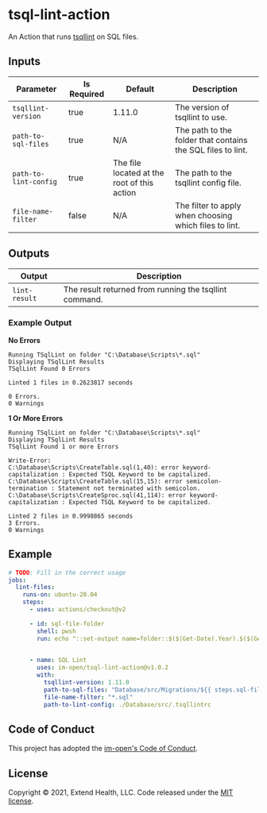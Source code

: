 # tsql-lint-action

An Action that runs [tsqllint](https://github.com/tsqllint/tsqllint) on SQL files.


## Inputs
| Parameter | Is Required | Default | Description           |
| --------- | ----------- | ------- | --------------------- |
| `tsqllint-version`    | true     | 1.11.0 | The version of tsqllint to use. |
| `path-to-sql-files`   | true     | N/A    | The path to the folder that contains the SQL files to lint. |
| `path-to-lint-config` | true     | The file located at the root of this action | The path to the tsqllint config file. |
| `file-name-filter`    | false    | N/A    | The filter to apply when choosing which files to lint. |

## Outputs
| Output        | Description                                           |
| ------------- | ----------------------------------------------------- |
| `lint-result` | The result returned from running the tsqllint command. |

### Example Output

**No Errors**

```
Running TSqlLint on folder "C:\Database\Scripts\*.sql"
Displaying TSqlLint Results
TSqlLint Found 0 Errors

Linted 1 files in 0.2623817 seconds

0 Errors.
0 Warnings
```

**1 Or More Errors**
```
Running TSqlLint on folder "C:\Database\Scripts\*.sql"
Displaying TSqlLint Results
TSqlLint Found 1 or more Errors

Write-Error: 
C:\Database\Scripts\CreateTable.sql(1,40): error keyword-capitalization : Expected TSQL Keyword to be capitalized.
C:\Database\Scripts\CreateTable.sql(15,15): error semicolon-termination : Statement not terminated with semicolon.
C:\Database\Scripts\CreateSproc.sql(41,114): error keyword-capitalization : Expected TSQL Keyword to be capitalized.

Linted 2 files in 0.9998865 seconds
3 Errors.
0 Warnings
```

## Example

```yml
# TODO: Fill in the correct usage
jobs:
  lint-files:
    runs-on: ubuntu-20.04
    steps:
      - uses: actions/checkout@v2

      - id: sql-file-folder
        shell: pwsh
        run: echo "::set-output name=folder::$($(Get-Date).Year).$($(Get-Date).Month.ToString("00"))"

      
      - name: SQL Lint
        uses: im-open/tsql-lint-action@v1.0.2
        with:
          tsqllint-version: 1.11.0
          path-to-sql-files: "Database/src/Migrations/${{ steps.sql-file-folder.outputs.folder }}"
          file-name-filter: "*.sql"
          path-to-lint-config: ./Database/src/.tsqllintrc
```


## Code of Conduct

This project has adopted the [im-open's Code of Conduct](https://github.com/im-open/.github/blob/master/CODE_OF_CONDUCT.md).

## License

Copyright &copy; 2021, Extend Health, LLC. Code released under the [MIT license](LICENSE).

